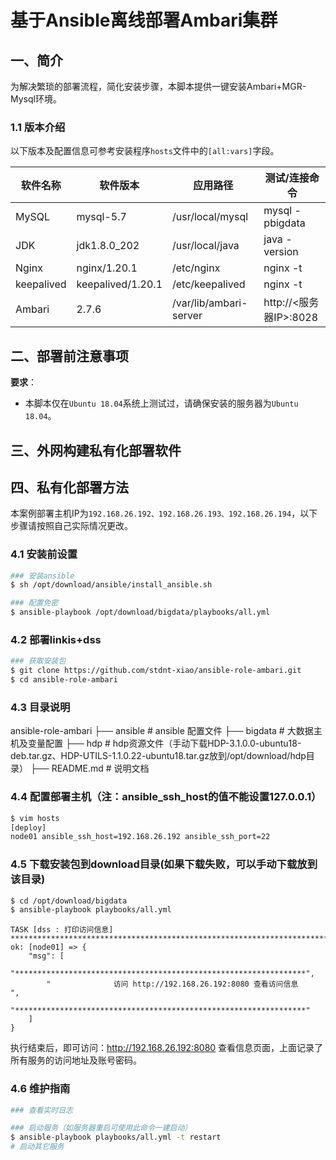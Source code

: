 # 基于Ansible离线部署Ambari集群

## 一、简介

为解决繁琐的部署流程，简化安装步骤，本脚本提供一键安装Ambari+MGR-Mysql环境。

### 1.1 版本介绍

以下版本及配置信息可参考安装程序`hosts`文件中的`[all:vars]`字段。

| 软件名称 | 软件版本     | 应用路径              | 测试/连接命令                            |
|--| ------------ | --------------------- | ---------------------------------------- |
| MySQL | mysql-5.7    | /usr/local/mysql      | mysql -pbigdata       |
| JDK | jdk1.8.0_202 | /usr/local/java       | java -version                            |
| Nginx | nginx/1.20.1 | /etc/nginx            | nginx -t                                 |
| keepalived | keepalived/1.20.1 | /etc/keepalived            | nginx -t                                 |
| Ambari | 2.7.6        | /var/lib/ambari-server        | http://<服务器IP>:8028                   |

## 二、部署前注意事项

**要求**：

- 本脚本仅在`Ubuntu 18.04`系统上测试过，请确保安装的服务器为`Ubuntu 18.04`。

## 三、外网构建私有化部署软件


## 四、私有化部署方法

本案例部署主机IP为`192.168.26.192、192.168.26.193、192.168.26.194`，以下步骤请按照自己实际情况更改。

### 4.1 安装前设置
```bash
### 安装ansible
$ sh /opt/download/ansible/install_ansible.sh

### 配置免密
$ ansible-playbook /opt/download/bigdata/playbooks/all.yml
```
### 4.2 部署linkis+dss

```bash
### 获取安装包
$ git clone https://github.com/stdnt-xiao/ansible-role-ambari.git
$ cd ansible-role-ambari
```

### 4.3 目录说明
ansible-role-ambari
├── ansible    # ansible 配置文件
├── bigdata    # 大数据主机及变量配置
├── hdp        # hdp资源文件（手动下载HDP-3.1.0.0-ubuntu18-deb.tar.gz、HDP-UTILS-1.1.0.22-ubuntu18.tar.gz放到/opt/download/hdp目录）
├── README.md  # 说明文档

### 4.4 配置部署主机（注：ansible_ssh_host的值不能设置127.0.0.1）
```bash
$ vim hosts
[deploy]
node01 ansible_ssh_host=192.168.26.192 ansible_ssh_port=22
```
### 4.5 下载安装包到download目录(如果下载失败，可以手动下载放到该目录)
```bash
$ cd /opt/download/bigdata
$ ansible-playbook playbooks/all.yml
```
```
TASK [dss : 打印访问信息] *****************************************************************************************
ok: [node01] => {
    "msg": [
        "*****************************************************************", 
        "              访问 http://192.168.26.192:8080 查看访问信息                 ", 
        "*****************************************************************"
    ]
}
```
执行结束后，即可访问：http://192.168.26.192:8080 查看信息页面，上面记录了所有服务的访问地址及账号密码。

### 4.6 维护指南
```bash
### 查看实时日志

### 启动服务（如服务器重启可使用此命令一建启动）
$ ansible-playbook playbooks/all.yml -t restart
# 启动其它服务
```
